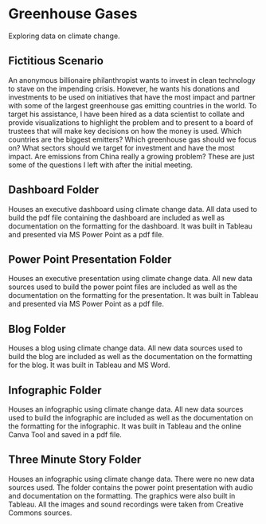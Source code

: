 # Greenhouse Gases

Exploring data on climate change.

## Fictitious Scenario

An anonymous billionaire philanthropist wants to invest in clean technology to stave on the impending crisis. However, he wants his donations and investments to be used on initiatives that have the most impact and partner with some of the largest greenhouse gas emitting countries in the world. To target his assistance, I have been hired as a data scientist to collate and provide visualizations to highlight the problem and to present to a board of trustees that will make key decisions on how the money is used. Which countries are the biggest emitters? Which greenhouse gas should we focus on? What sectors should we target for investment and have the most impact. Are emissions from China really a growing problem? These are just some of the questions I left with after the initial meeting.


## Dashboard Folder

Houses an executive dashboard using climate change data.  All data used to build the pdf file containing the dashboard are included as well as documentation on the formatting for the dashboard. It was built in Tableau and presented via MS Power Point as a pdf file.


## Power Point Presentation Folder

Houses an executive presentation using climate change data.  All new data sources used to build the power point files are included as well as the documentation on the formatting for the presentation. It was built in Tableau and presented via MS Power Point as a pdf file.

## Blog Folder

Houses a blog using climate change data.  All new data sources used to build the blog are included as well as the documentation on the formatting for the blog. It was built in Tableau and MS Word.

## Infographic Folder

Houses an infographic using climate change data.  All new data sources used to build the infographic are included as well as the documentation on the formatting for the infographic. It was built in Tableau and the online Canva Tool and saved in a pdf file.

## Three Minute Story Folder

Houses an infographic using climate change data.  There were no new data sources used. The folder contains the power point presentation with audio and documentation on the formatting. The graphics were also built in Tableau. All the images and sound recordings were taken from Creative Commons sources.
